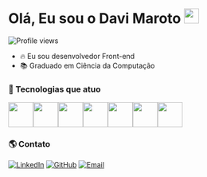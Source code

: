 <h1 align="left">Olá, Eu sou o Davi Maroto <img src="https://raw.githubusercontent.com/kaueMarques/kaueMarques/master/hi.gif" height="30px"></h1>

<p align="left"> <img src="https://komarev.com/ghpvc/?username=DaviMaroto&color=yellow" alt="Profile views" /> </p>

- 🔥 Eu sou desenvolvedor Front-end
- 📚 Graduado em Ciência da Computação

### 🚀 Tecnologias que atuo
<div style="display: flex; ">
<img src="https://cdn.jsdelivr.net/gh/devicons/devicon/icons/html5/html5-original.svg" width="50" height="50"/>
<img src="https://cdn.jsdelivr.net/gh/devicons/devicon/icons/css3/css3-original.svg" width="50" height="50"/>
<img src="https://cdn.jsdelivr.net/gh/devicons/devicon/icons/react/react-original.svg" width="50" height="50"/>  
<img src="https://cdn.jsdelivr.net/gh/devicons/devicon/icons/javascript/javascript-original.svg" width="50" height="50"/>  
<img src="https://cdn.jsdelivr.net/gh/devicons/devicon/icons/nodejs/nodejs-original.svg" width="50" height="50"/>
<img src="https://cdn.jsdelivr.net/gh/devicons/devicon/icons/mysql/mysql-original.svg" width="50" height="50"/>
<img src="https://cdn.jsdelivr.net/gh/devicons/devicon/icons/typescript/typescript-original.svg" width="50" height="50"/>
</div>

### 🌎 Contato

[![LinkedIn](https://img.shields.io/badge/LinkedIn-blue?style=for-the-badge&logo=linkedin&logoColor=white)](https://www.linkedin.com/in/davimaroto/)
[![GitHub](https://img.shields.io/badge/GitHub-000?style=for-the-badge&logo=github&logoColor=white)](https://github.com/DaviMaroto)
[![Email](https://img.shields.io/badge/Email-D14836?style=for-the-badge&logo=gmail&logoColor=white)](mailto:davimaroto09@gmail.com)
